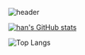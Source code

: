 ![header](https://capsule-render.vercel.app/api?type=wave&color=timeAuto&height=300&section=header&text=Welcome%20to%20Han's%20World!&fontSize=90)


[![han's GitHub stats](https://github-readme-stats.vercel.app/api?username=lxxhanx&theme=radical)](https://github.com/anuraghazra/github-readme-stats)


![Top Langs](https://github-readme-stats.vercel.app/api/top-langs/?username=lxxhanx&layout=compact)
